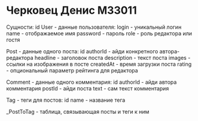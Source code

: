 # Черковец Денис M33011

Сущности:
id
User - данные пользователя:
login - уникальный логин
name - отображаемое имя
password - пароль
role - роль редактора или гостя

Post - данные одного поста:
id
authorId - айди конкретного автора-редактора
headline - заголовок поста 
description - текст поста
images - ссылки на изображения в посте
createdAt - время загрузки поста
rating - опциональный параметр рейтинга для редактора

Comment - данные одного комментария:
id
authorId - айди автора комментария
postId - айди поста
text - сам текст комментария

Tag - теги для постов:
id
name - название тега

_PostToTag - таблица, связывающая посты и теги к ним


